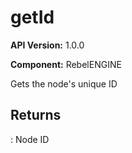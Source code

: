 # getId

**API Version:** 1.0.0

**Component:** RebelENGINE

Gets the node's unique ID

## Returns

: Node ID

